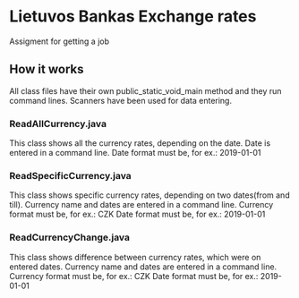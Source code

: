 # Lietuvos Bankas Exchange rates
Assigment for getting a job

## How it works
All class files have their own public_static_void_main method and they run command lines. Scanners have been used for data entering.

### ReadAllCurrency.java
This class shows all the currency rates, depending on the date. Date is entered in a command line.
Date format must be, for ex.: 2019-01-01

### ReadSpecificCurrency.java
This class shows specific currency rates, depending on two dates(from and till). Currency name and dates are entered in a command line.
Currency format must be, for ex.: CZK
Date format must be, for ex.: 2019-01-01

### ReadCurrencyChange.java
This class shows difference between currency rates, which were on entered dates. Currency name and dates are entered in a command line.
Currency format must be, for ex.: CZK
Date format must be, for ex.: 2019-01-01

